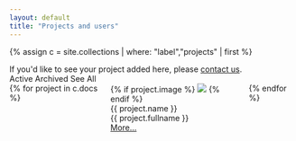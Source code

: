 ```yaml
---
layout: default
title: "Projects and users"
---
```

{% assign c = site.collections | where: "label","projects" | first %}
<div class="filter">
  <input type="radio" id="tag-0" class="filter-tag" name="filter-radio" hidden>
  <input type="radio" id="tag-1" class="filter-tag" name="filter-radio" hidden checked>
  <input type="radio" id="tag-2" class="filter-tag" name="filter-radio" hidden>
  <div class="float-right">If you'd like to see your project added here, please <a href="mailto:info@music-encoding.org">contact us</a>.</div>
  <div class="filter-nav">
    <label class="chip" for="tag-1">Active</label>
    <label class="chip" for="tag-2">Archived</label>
    <label class="chip" for="tag-0">See All</label>
  </div>
  <div class="filter-body columns projects">
  {% for project in c.docs %}
  <div class="column filter-item col-4 col-xs-12" data-tag="{% if project.archive == true %}tag-2{% else %}tag-1{% endif %}">
      <div class="card project">
          <div class="card-image">
              {% if project.image %}
              <img class="mei-project-image img-fit-cover" src="{{ site.baseurl }}/images/{{ project.image }}"/>
              {% endif %}
          </div>
          <div class="card-header">
              <div class="card-title h5">
                  {{ project.name }}
              </div>
              <div class="card-subtitle text-gray">
                  {{ project.fullname }}
              </div>
          </div>
          <div class="card-footer">
              <a class="btn float-right btn-sm" href="{{ project.url }}.html">More…</a>
          </div>
      </div>
  </div>
  {% endfor %}
  </div>
</div>
